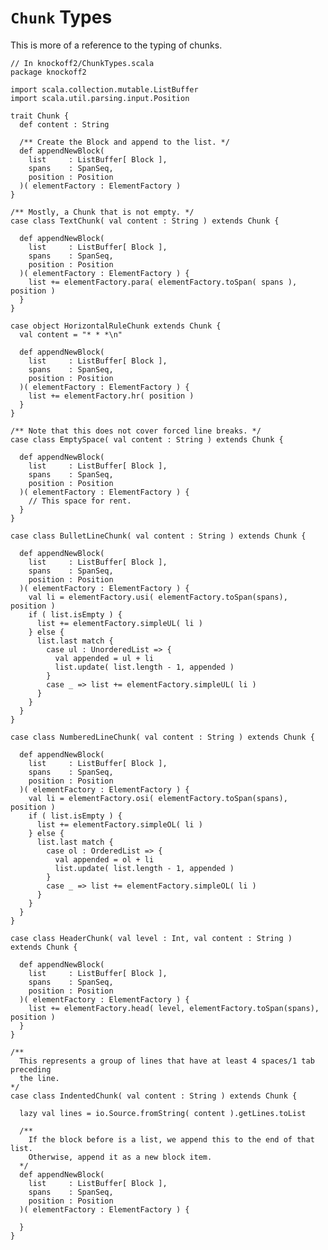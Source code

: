 # `Chunk` Types #

This is more of a reference to the typing of chunks.

    // In knockoff2/ChunkTypes.scala
    package knockoff2
    
    import scala.collection.mutable.ListBuffer
    import scala.util.parsing.input.Position
    
    trait Chunk {
      def content : String

      /** Create the Block and append to the list. */
      def appendNewBlock(
        list     : ListBuffer[ Block ],
        spans    : SpanSeq,
        position : Position
      )( elementFactory : ElementFactory )
    }
    
    /** Mostly, a Chunk that is not empty. */
    case class TextChunk( val content : String ) extends Chunk {

      def appendNewBlock(
        list     : ListBuffer[ Block ],
        spans    : SpanSeq,
        position : Position
      )( elementFactory : ElementFactory ) {
        list += elementFactory.para( elementFactory.toSpan( spans ), position )
      }
    }
    
    case object HorizontalRuleChunk extends Chunk {
      val content = "* * *\n"
      
      def appendNewBlock(
        list     : ListBuffer[ Block ],
        spans    : SpanSeq,
        position : Position
      )( elementFactory : ElementFactory ) {
        list += elementFactory.hr( position )
      }
    }

    /** Note that this does not cover forced line breaks. */
    case class EmptySpace( val content : String ) extends Chunk {

      def appendNewBlock(
        list     : ListBuffer[ Block ],
        spans    : SpanSeq,
        position : Position
      )( elementFactory : ElementFactory ) {
        // This space for rent.
      }
    }

    case class BulletLineChunk( val content : String ) extends Chunk {

      def appendNewBlock(
        list     : ListBuffer[ Block ],
        spans    : SpanSeq,
        position : Position
      )( elementFactory : ElementFactory ) {
        val li = elementFactory.usi( elementFactory.toSpan(spans), position )
        if ( list.isEmpty ) {
          list += elementFactory.simpleUL( li )
        } else {
          list.last match {
            case ul : UnorderedList => {
              val appended = ul + li
              list.update( list.length - 1, appended )
            }
            case _ => list += elementFactory.simpleUL( li )
          }
        }
      }
    }
    
    case class NumberedLineChunk( val content : String ) extends Chunk {

      def appendNewBlock(
        list     : ListBuffer[ Block ],
        spans    : SpanSeq,
        position : Position
      )( elementFactory : ElementFactory ) {
        val li = elementFactory.osi( elementFactory.toSpan(spans), position )
        if ( list.isEmpty ) {
          list += elementFactory.simpleOL( li )
        } else {
          list.last match {
            case ol : OrderedList => {
              val appended = ol + li
              list.update( list.length - 1, appended )
            }
            case _ => list += elementFactory.simpleOL( li )
          }
        }
      }
    }
    
    case class HeaderChunk( val level : Int, val content : String ) extends Chunk {

      def appendNewBlock(
        list     : ListBuffer[ Block ],
        spans    : SpanSeq,
        position : Position
      )( elementFactory : ElementFactory ) {
        list += elementFactory.head( level, elementFactory.toSpan(spans), position )
      }
    }

    /**
      This represents a group of lines that have at least 4 spaces/1 tab preceding
      the line.
    */
    case class IndentedChunk( val content : String ) extends Chunk {
      
      lazy val lines = io.Source.fromString( content ).getLines.toList
      
      /**
        If the block before is a list, we append this to the end of that list.
        Otherwise, append it as a new block item.
      */
      def appendNewBlock(
        list     : ListBuffer[ Block ],
        spans    : SpanSeq,
        position : Position
      )( elementFactory : ElementFactory ) {
        
      }
    }
